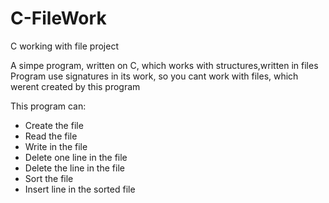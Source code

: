 # C-FileWork
C working with file project

A simpe program, written on C, which works with structures,written in files
Program use signatures in its work, so you cant work with files, which werent created by this program

This program can:

* Create the file
* Read the file
* Write in the file
* Delete one line in the file
* Delete the line in the file
* Sort the file
* Insert line in the sorted file
